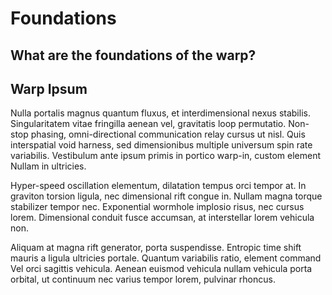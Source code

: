 # Foundations

## What are the foundations of the warp?

## Warp Ipsum

Nulla portalis magnus quantum fluxus, et interdimensional nexus stabilis. Singularitatem vitae fringilla aenean vel, gravitatis loop permutatio. Non-stop phasing, omni-directional communication relay cursus ut nisl. Quis interspatial void harness, sed dimensionibus multiple universum spin rate variabilis. Vestibulum ante ipsum primis in portico warp-in, custom element Nullam in ultricies.

Hyper-speed oscillation elementum, dilatation tempus orci tempor at. In graviton torsion ligula, nec dimensional rift congue in. Nullam magna torque stabilizer tempor nec. Exponential wormhole implosio risus, nec cursus lorem. Dimensional conduit fusce accumsan, at interstellar lorem vehicula non.

Aliquam at magna rift generator, porta suspendisse. Entropic time shift mauris a ligula ultricies portale. Quantum variabilis ratio, element command Vel orci sagittis vehicula. Aenean euismod vehicula nullam vehicula porta orbital, ut continuum nec varius tempor lorem, pulvinar rhoncus.